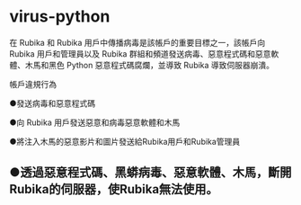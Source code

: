 # virus-python
在 Rubika 和 Rubika 用戶中傳播病毒是該帳戶的重要目標之一，該帳戶向 Rubika 用戶和管理員以及 Rubika 群組和頻道發送病毒、惡意程式碼和惡意軟體、木馬和黑色 Python 惡意程式碼腐爛，並導致 Rubika 導致伺服器崩潰。

帳戶違規行為

●發送病毒和惡意程式碼

●向 Rubika 用戶發送惡意和病毒惡意軟體和木馬

●將注入木馬的惡意影片和圖片發送給Rubika用戶和Rubika管理員

●透過惡意程式碼、黑蟒病毒、惡意軟體、木馬，斷開Rubika的伺服器，使Rubika無法使用。
------------------------------------------------------------------------------------------
